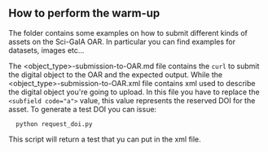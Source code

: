 ## How to perform the warm-up

The folder contains some examples on how to submit different kinds of assets on the Sci-GaIA OAR. In particular you can find examples for datasets, images etc...

The <object_type>-submission-to-OAR.md file contains the `curl` to submit the digital object to the OAR and the expected output. While the <object_type>-submission-to-OAR.xml file contains xml used to describe the digital object you're going to upload. In this file you have to replace the `<subfield code="a">` value, this value represents the reserved DOI for the asset. To generate a test DOI you can issue:
```
  python request_doi.py
```
This script will return a test that yu can put in the xml file.

